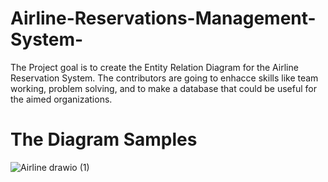# Airline-Reservations-Management-System-
The Project goal is to create the Entity Relation Diagram for the Airline Reservation System.
The contributors are going to enhacce skills like team working, problem solving, and to make a 
database that could be useful for the aimed organizations.
# The Diagram Samples
![Airline drawio (1)](https://github.com/user-attachments/assets/10a8977f-4619-49fb-bae4-61d90ebce862)



